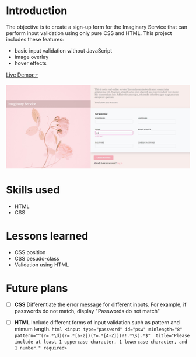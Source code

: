 # Introduction
The objective is to create a sign-up form for the Imaginary Service that can perform input validation using only pure CSS and HTML. 
This project includes these features:
* basic input validation without JavaScript
* image overlay
* hover effects

[Live Demo👉](http://bravoosonja/sign-up-form)

![demo](demo.jpg)
# Skills used
- HTML
- CSS
# Lessons learned
* CSS position
* CSS pesudo-class 
* Validation using HTML
# Future plans
- [ ] **CSS** Differentiate the error message for different inputs. For example, if passwords do not match, display "Passwords do not match"
- [ ] **HTML** Include different forms of input validation such as pattern and mimum length.
      ```html
       <input type="password" id="psw" minlength="8" pattern="^(?=.*\d)(?=.*[a-z])(?=.*[A-Z])(?!.*\s).*$" 
       title="Please include at least 1 uppercase character, 1 lowercase character, and 1 number." required>
       ```
 
      

